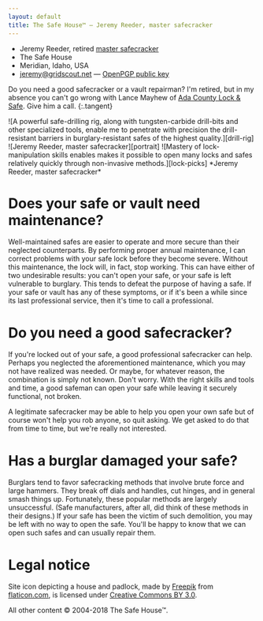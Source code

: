 ```yaml
---
layout: default
title: The Safe House™ — Jeremy Reeder, master safecracker
---
```



- Jeremy Reeder, retired [master safecracker][cms]
- The Safe House
- Meridian, Idaho, USA
- <jeremy@gridscout.net> — [OpenPGP public key][email-key]

Do you need a good safecracker or a vault repairman? I'm retired, but in my
absence you can't go wrong with Lance Mayhew of [Ada County Lock &
Safe][mayhew]. Give him a call.
{:.tangent}

<div class="gallery" markdown="1">
![A powerful safe-drilling rig, along with tungsten-carbide drill-bits and
other specialized tools, enable me to penetrate with precision the
drill-resistant barriers in burglary-resistant safes of the highest
quality.][drill-rig]
![Jeremy Reeder, master safecracker][portrait]
![Mastery of lock-manipulation skills enables makes it possible to open many
locks and safes relatively quickly through non-invasive methods.][lock-picks]
*Jeremy Reeder, master safecracker*
</div>

# Does your safe or vault need maintenance?
Well-maintained safes are easier to operate and more secure than their
neglected counterparts. By performing proper annual maintenance, I can correct
problems with your safe lock before they become severe. Without this
maintenance, the lock will, in fact, stop working. This can have either of two
undesirable results: you can't open your safe, or your safe is left vulnerable
to burglary. This tends to defeat the purpose of having a safe. If your safe or
vault has any of these symptoms, or if it's been a while since its last
professional service, then it's time to call a professional.

# Do you need a good safecracker?
If you're locked out of your safe, a good professional safecracker can help.
Perhaps you neglected the aforementioned maintenance, which you may not have
realized was needed. Or maybe, for whatever reason, the combination is simply
not known. Don't worry. With the right skills and tools and time, a good
safeman can open your safe while leaving it securely functional, not broken.

A legitimate safecracker may be able to help you open your own safe but of
course won't help you rob anyone, so quit asking. We get asked to do that from
time to time, but we're really not interested.

# Has a burglar damaged your safe?
Burglars tend to favor safecracking methods that involve brute force and large
hammers. They break off dials and handles, cut hinges, and in general smash
things up. Fortunately, these popular methods are largely unsuccessful. (Safe
manufacturers, after all, did think of these methods in their designs.) If your
safe has been the victim of such demolition, you may be left with no way to
open the safe. You'll be happy to know that we can open such safes and can
usually repair them.

# Legal notice
Site icon depicting a house and padlock, made by [Freepik][freepik] from
[flaticon.com][flaticon], is licensed under [Creative Commons BY
3.0][icon-license].

All other content © 2004-2018 The Safe House™.


[cms]:          https://en.wikipedia.org/wiki/Certified_Master_Safecracker
[email-key]:    download/publickey.jeremy@gridscout.net.asc
[drill-rig]:    images/helixbullet.jpg
[freepik]:      https://www.freepik.com
[flaticon]:     https://www.flaticon.com
[icon-license]: http://creativecommons.org/licenses/by/3.0
[lock-picks]:   images/jacknife-open.jpg
[logo]:         images/cracker.png
[mayhew]:       http://www.adacountylockandsafe.com
[portrait]:     images/JeremyReeder.jpg
